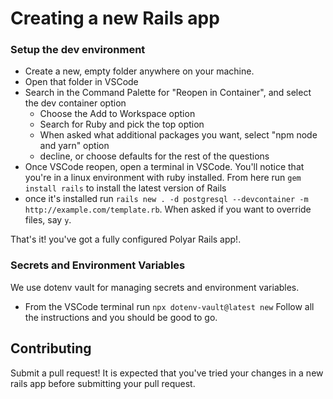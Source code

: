 # Creating a new Rails app

### Setup the dev environment

- Create a new, empty folder anywhere on your machine.
- Open that folder in VSCode
- Search in the Command Palette for "Reopen in Container", and select the dev container option
    - Choose the Add to Workspace option
    - Search for Ruby and pick the top option
    - When asked what additional packages you want, select "npm node and yarn" option
    - decline, or choose defaults for the rest of the questions
- Once VSCode reopen, open a terminal in VSCode. You'll notice that you're in a linux environment with ruby installed. From here run `gem install rails` to install the latest version of Rails
- once it's installed run `rails new . -d postgresql --devcontainer -m http://example.com/template.rb`. When asked if you want to override files, say `y`.

That's it! you've got a fully configured Polyar Rails app!.

### Secrets and Environment Variables

We use dotenv vault for managing secrets and environment variables.
- From the VSCode terminal run `npx dotenv-vault@latest new` Follow all the instructions and you should be good to go.

## Contributing

Submit a pull request! It is expected that you've tried your changes in a new rails app before submitting your pull request.
